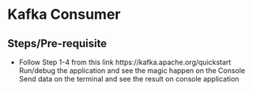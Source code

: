 <h1>Kafka Consumer</h1>
<h2>Steps/Pre-requisite</h2>
<ul>
<li>Follow Step 1-4 from this link https://kafka.apache.org/quickstart</li>
</li>Run/debug the application and see the magic happen on the Console</li>
</li>Send data on the terminal and see the result on console application</li>
</ul>

